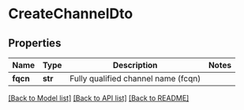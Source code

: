 # CreateChannelDto

## Properties
Name | Type | Description | Notes
------------ | ------------- | ------------- | -------------
**fqcn** | **str** | Fully qualified channel name (fcqn) | 

[[Back to Model list]](../README.md#documentation-for-models) [[Back to API list]](../README.md#documentation-for-api-endpoints) [[Back to README]](../README.md)

